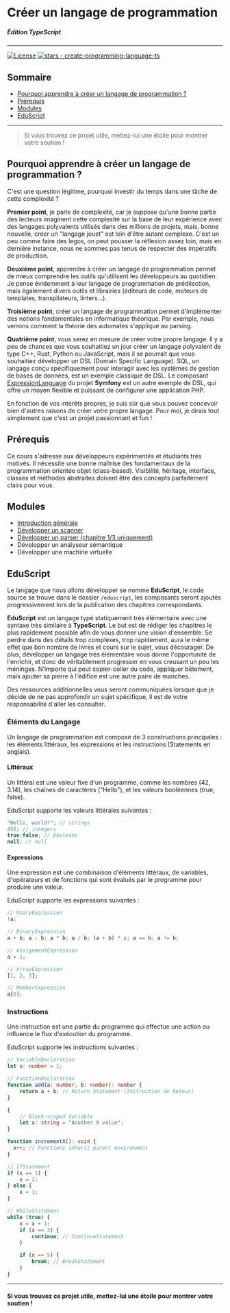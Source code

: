 # Créer un langage de programmation
##### Édition TypeScript
---
<a href="https://github.com/jean-michelet/create-programming-language-ts/blob/main/LICENSE"><img src="https://img.shields.io/badge/License-MIT-blue" alt="License"></a> <a href="https://github.com/jean-michelet/create-programming-language-ts"><img src="https://img.shields.io/github/stars/jean-michelet/create-programming-language-ts?style=social" alt="stars - create-programming-language-ts"></a>

## Sommaire
- [Pourquoi apprendre à créer un langage de programmation ?](#pourquoi-apprendre-à-créer-un-langage-de-programmation-)
- [Prérequis](#prérequis)
- [Modules](#modules)
- [EduScript](#eduscript)

---

> Si vous trouvez ce projet utile, mettez-lui une étoile pour montrer votre soutien !

## Pourquoi apprendre à créer un langage de programmation ?
C'est une question légitime, pourquoi investir du temps dans une tâche de cette complexité ? 

**Premier point**, je parle de complexité, car je suppose qu'une bonne partie des lecteurs imaginent cette complexité sur la base de leur expérience avec des langages polyvalents utilisés dans des millions de projets, mais, bonne nouvelle, créer un "langage jouet" est loin d'être autant complexe. C'est un peu comme faire des legos, on peut pousser la réflexion assez loin, mais en dernière instance, nous ne sommes pas tenus de respecter des impératifs de production.

**Deuxième point**, apprendre à créer un langage de programmation permet de mieux comprendre les outils qu'utilisent les développeurs au quotidien. Je pense évidemment à leur langage de programmation de prédilection, mais également divers outils et librairies (éditeurs de code, moteurs de templates, transpilateurs, linters...).

**Troisième point**, créer un langage de programmation permet d'implémenter des notions fondamentales en informatique théorique. Par exemple, nous verrons comment la théorie des automates s'applique au parsing.

**Quatrième point**, vous serez en mesure de créer votre propre langage. Il y a peu de chances que vous souhaitiez un jour créer un langage polyvalent de type C++, Rust, Python ou JavaScript, mais il se pourrait que vous souhaitiez développer un DSL (Domain Specific Language). SQL, un langage conçu spécifiquement pour interagir avec les systèmes de gestion de bases de données, est un exemple classique de DSL. Le composant [ExpressionLanguage](https://symfony.com/doc/current/components/expression_language.html) du projet **Symfony** est un autre exemple de DSL, qui offre un moyen flexible et puissant de configurer une application PHP.

En fonction de vos intérêts propres, je suis sûr que vous pouvez concevoir bien d'autres raisons de créer votre propre langage. Pour moi, je dirais tout simplement que c'est un projet passionnant et fun !

## Prérequis 
Ce cours s'adresse aux développeurs expérimentés et étudiants très motivés. Il nécessite une bonne maîtrise des fondamentaux de la programmation orientée objet (class-based).
Visibilité, héritage, interface, classes et méthodes abstraites doivent être des concepts parfaitement clairs pour vous.

## Modules
- [Introduction générale](https://github.com/jean-michelet/create-programming-language-ts/blob/main/fr/0/introduction.md)
- [Développer un scanner](https://github.com/jean-michelet/create-programming-language-ts/blob/main/fr/1/lexical-analysis-theory.md)
- [Développer un parser (chapitre 1/3 uniquement)](https://github.com/jean-michelet/create-programming-language-ts/blob/main/fr/2/parsing-theory.md)
- Développer un analyseur sémantique
- Développer une machine virtuelle

## EduScript
Le langage que nous allons développer se nomme **EduScript**, le code source se trouve dans le dossier `/eduscript`, les composants seront ajoutés progressivement lors de la publication des chapitres correspondants.

**EduScript** est un langage typé statiquement très élémentaire avec une syntaxe très similaire à **TypeScript**. Le but est de rédiger les chapitres le plus rapidement possible afin de vous donner une vision d'ensemble. Se perdre dans des détails trop complexes, trop rapidement, aura le même effet que bon nombre de livres et cours sur le sujet, vous décourager. De plus, développer un langage très élémentaire vous donne l'opportunité de l'enrichir, et donc de véritablement progresser en vous creusant un peu les méninges. N'importe qui peut copier-coller du code, appliquer bêtement, mais ajouter sa pierre à l'édifice est une autre paire de manches.

Des ressources additionnelles vous seront communiquées lorsque que je décide de ne pas approfondir un sujet spécifique, il est de votre responsabilité d'aller les consulter.

### Éléments du Langage
Un langage de programmation est composé de 3 constructions principales : les éléments littéraux, les expressions et les instructions (Statements en anglais).

#### Littéraux
Un littéral est une valeur fixe d'un programme, comme les nombres (42, 3.14), les chaînes de caractères ("Hello"), et les valeurs booléennes (true, false).

EduScript supporte les valeurs littérales suivantes :
```ts
"Hello, world!"; // strings
456; // integers
true;false; // booleans
null; // null
```

#### Expressions
Une expression est une combinaison d'éléments littéraux, de variables, d'opérateurs et de fonctions qui sont évalués par le programme pour produire une valeur.

EduScript supporte les expressions suivantes :
```ts
// UnaryExpression
!a;

// BinaryExpression
a + b; a - b; a * b; a / b; (a + b) * c; a == b; a != b;

// AssignmentExpression
a = 1;

// ArrayExpression
[1, 2, 3];

// MemberExpression
a[0];
```

### Instructions
Une instruction est une partie du programme qui effectue une action ou influence le flux d'exécution du programme.

EduScript supporte les instructions suivantes :
```ts
// VariableDeclaration
let x: number = 1;

// FunctionDeclaration
function add(a: number, b: number): number {
    return a + b; // Return Statement (Instruction de Retour)
}

{
    // Block-scoped Variable
    let x: string = "Another X value";
}

function incrementX(): void {
  x++; // Functions inherit parent environment
}

// IfStatement
if (x == 1) {
    x = 2;
} else {
    x = 1;
}

// WhileStatement
while (true) {
    x = x + 1;
    if (x == 3) {
        continue; // ContinueStatement
    }

    if (x == 5) {
        break; // BreakStatement
    }
}
```

---

#### Si vous trouvez ce projet utile, mettez-lui une étoile pour montrer votre soutien !
